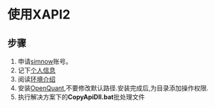 # 使用XAPI2
## 步骤
1. 申请[simnow](www.simnow.com.cn/)账号。
1. 记下[个人信息](http://www.simnow.com.cn/myconsole.action)
1. 阅读[环境介绍](http://www.simnow.com.cn/product.action)
1. 安装[OpenQuant](http://diyq.cn/thread-4-1-1.html),不要修改默认路径.安装完成后,为目录添加操作权限.
1. 执行解决方案下的**CopyApiDll.bat**批处理文件    